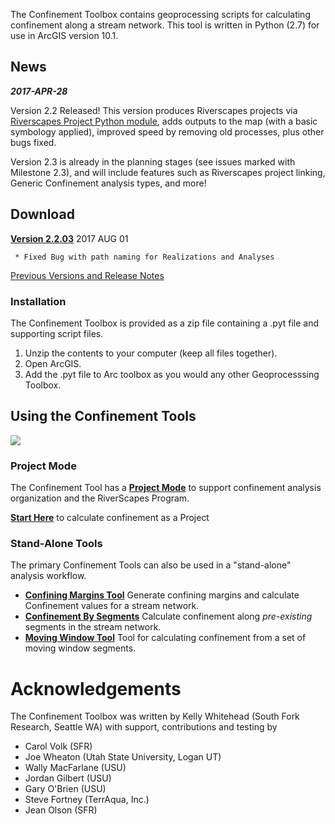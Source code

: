 The Confinement Toolbox contains geoprocessing scripts for calculating confinement along a stream network. This tool is written in Python (2.7) for use in ArcGIS version 10.1.

## News

***2017-APR-28*** 

Version 2.2 Released! This version produces Riverscapes projects via [Riverscapes Project Python module](https://github.com/SouthForkResearch/PythonRiverscapesProject), adds outputs to the map (with a basic symbology applied), improved speed by removing old processes, plus other bugs fixed.  

Version 2.3 is already in the planning stages (see issues marked with Milestone 2.3), and will include features such as Riverscapes project linking, Generic Confinement analysis types,  and more!

## Download

**[Version 2.2.03](Downloads/ConfinementTool_2.2.03.zip)** 2017 AUG 01

``` * Fixed Bug with path naming for Realizations and Analyses```

[Previous Versions and Release Notes](Releases)

### Installation

The Confinement Toolbox is provided as a zip file containing a .pyt file and supporting script files. 

1. Unzip the contents to your computer (keep all files together).
2. Open ArcGIS.
3. Add the .pyt file to Arc toolbox as you would any other Geoprocesssing Toolbox.

## Using the Confinement Tools

![](Images/ArcToolbox.png)

### Project Mode
The Confinement Tool has a **[Project Mode](About-Confinement-Projects)** to support confinement analysis organization and the RiverScapes Program.

**[Start Here](Create-a-Project)** to calculate confinement as a Project

### Stand-Alone Tools
The primary Confinement Tools can also be used in a "stand-alone" analysis workflow. 

- **[Confining Margins Tool](Generate-Confining-Margins)** Generate confining margins and calculate Confinement values for a stream network.
- **[Confinement By Segments](Calculating-Confinement)** Calculate confinement along *pre-existing* segments in the stream network.
- **[Moving Window Tool](MovingWindowTool)** Tool for calculating confinement from a set of moving window segments.

# Acknowledgements
The Confinement Toolbox was written by Kelly Whitehead (South Fork Research, Seattle WA) with support, contributions and testing by

- Carol Volk (SFR)
- Joe Wheaton (Utah State University, Logan UT)
- Wally MacFarlane (USU)
- Jordan Gilbert (USU)
- Gary O'Brien (USU)
- Steve Fortney (TerrAqua, Inc.)
- Jean Olson (SFR)

